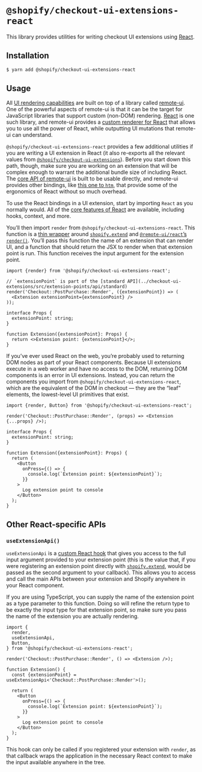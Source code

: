 # `@shopify/checkout-ui-extensions-react`

This library provides utilities for writing checkout UI extensions using [React](https://reactjs.org).

## Installation

```bash
$ yarn add @shopify/checkout-ui-extensions-react
```

## Usage

All [UI rendering capabilities](../checkout-ui-extensions/documentation/rendering.md) are built on top of a library called [remote-ui](https://github.com/Shopify/remote-ui). One of the powerful aspects of remote-ui is that it can be the target for JavaScript libraries that support custom (non-DOM) rendering. [React](https://reactjs.org) is one such library, and remote-ui provides a [custom renderer for React](https://github.com/Shopify/remote-ui/tree/main/packages/react) that allows you to use all the power of React, while outputting UI mutations that remote-ui can understand.

`@shopify/checkout-ui-extensions-react` provides a few additional utilities if you are writing a UI extension in React (it also re-exports all the relevant values from [`@shopify/checkout-ui-extensions`](../checkout-ui-extensions)). Before you start down this path, though, make sure you are working on an extension that will be complex enough to warrant the additional bundle size of including React. The [core API of remote-ui](https://github.com/Shopify/remote-ui/tree/main/packages/core) is built to be usable directly, and remote-ui provides other bindings, like [this one to `htm`](https://github.com/Shopify/remote-ui/tree/main/packages/htm), that provide some of the ergonomics of React without so much overhead.

To use the React bindings in a UI extension, start by importing `React` as you normally would. All of the [core features of React](https://reactjs.org/docs/getting-started.html) are available, including hooks, context, and more.

You’ll then import `render` from `@shopify/checkout-ui-extensions-react`. This function is a [thin wrapper](./src/render.ts) around [`shopify.extend`](../checkout-ui-extensions/documentation/globals.md) and [`@remote-ui/react`’s `render()`](https://github.com/Shopify/remote-ui/tree/main/packages/react#render). You’ll pass this function the name of an extension that can render UI, and a function that should return the JSX to render when that extension point is run. This function receives the input argument for the extension point.

```tsx
import {render} from '@shopify/checkout-ui-extensions-react';

// `extensionPoint` is part of the [standard API](../checkout-ui-extensions/src/extension-points/api/standard)
render('Checkout::PostPurchase::Render', ({extensionPoint}) => (
  <Extension extensionPoint={extensionPoint} />
));

interface Props {
  extensionPoint: string;
}

function Extension({extensionPoint}: Props) {
  return <>Extension point: {extensionPoint}</>;
}
```

If you’ve ever used React on the web, you’re probably used to returning DOM nodes as part of your React components. Because UI extensions execute in a web worker and have no access to the DOM, returning DOM components is an error in UI extensions. Instead, you can return the components you import from `@shopify/checkout-ui-extensions-react`, which are the equivalent of the DOM in checkout — they are the “leaf” elements, the lowest-level UI primitives that exist.

```tsx
import {render, Button} from '@shopify/checkout-ui-extensions-react';

render('Checkout::PostPurchase::Render', (props) => <Extension {...props} />);

interface Props {
  extensionPoint: string;
}

function Extension({extensionPoint}: Props) {
  return (
    <Button
      onPress={() => {
        console.log(`Extension point: ${extensionPoint}`);
      }}
    >
      Log extension point to console
    </Button>
  );
}
```

## Other React-specific APIs

### `useExtensionApi()`

`useExtensionApi` is a [custom React hook](https://reactjs.org/docs/hooks-intro.html) that gives you access to the full input argument provided to your extension point (this is the value that, if you were registering an extension point directly with [`shopify.extend`](../checkout-ui-extensions/documentation/globals.md), would be passed as the second argument to your callback). This allows you to access and call the main APIs between your extension and Shopify anywhere in your React component.

If you are using TypeScript, you can supply the name of the extension point as a type parameter to this function. Doing so will refine the return type to be exactly the input type for that extension point, so make sure you pass the name of the extension you are actually rendering.

```tsx
import {
  render,
  useExtensionApi,
  Button,
} from '@shopify/checkout-ui-extensions-react';

render('Checkout::PostPurchase::Render', () => <Extension />);

function Extension() {
  const {extensionPoint} = useExtensionApi<'Checkout::PostPurchase::Render'>();

  return (
    <Button
      onPress={() => {
        console.log(`Extension point: ${extensionPoint}`);
      }}
    >
      Log extension point to console
    </Button>
  );
}
```

This hook can only be called if you registered your extension with `render`, as that callback wraps the application in the necessary React context to make the input available anywhere in the tree.
